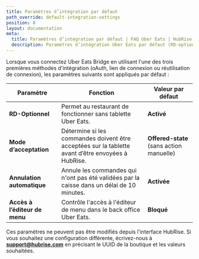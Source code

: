 ```yaml
---
title: Paramètres d’intégration par défaut
path_override: default-integration-settings
position: 8
layout: documentation
meta:
  title: Paramètres d’intégration par défaut | FAQ Uber Eats | HubRise
  description: Paramètres d’intégration Uber Eats par défaut (RD-optional, auto-cancel, accès à l’éditeur de menu, etc.) et procédure de modification.
---
```


Lorsque vous connectez Uber Eats Bridge en utilisant l'une des trois premières méthodes d'intégration (oAuth, lien de connexion ou réutilisation de connexion), les paramètres suivants sont appliqués par défaut :

| Paramètre                     | Fonction                                                                                           | Valeur par défaut                        |
| ----------------------------- | -------------------------------------------------------------------------------------------------- | ---------------------------------------- |
| **RD-Optionnel**              | Permet au restaurant de fonctionner sans tablette Uber Eats.                                       | **Activé**                               |
| **Mode d’acceptation**        | Détermine si les commandes doivent être acceptées sur la tablette avant d’être envoyées à HubRise. | **Offered-state** (sans action manuelle) |
| **Annulation automatique**    | Annule les commandes qui n'ont pas été validées par la caisse dans un délai de 10 minutes.         | **Activée**                              |
| **Accès à l’éditeur de menu** | Contrôle l'accès à l'éditeur de menu dans le back office Uber Eats.                                | **Bloqué**                               |

Ces paramètres ne peuvent pas être modifiés depuis l'interface HubRise. Si vous souhaitez une configuration différente, écrivez-nous à **support@hubrise.com** en précisant le UUID de la boutique et les valeurs souhaitées.
